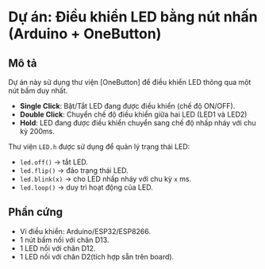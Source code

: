 # Dự án: Điều khiển LED bằng nút nhấn (Arduino + OneButton)

## Mô tả
Dự án này sử dụng thư viện [OneButton] để điều khiển LED thông qua một nút bấm duy nhất.

- **Single Click**: Bật/Tắt LED đang được điều khiển (chế độ ON/OFF).
- **Double Click**: Chuyển chế độ điều khiển giữa hai LED (LED1 và LED2)
- **Hold**: LED đang được điều khiển chuyển sang chế độ nhấp nháy với chu kỳ 200ms.

Thư viện `LED.h` được sử dụng để quản lý trạng thái LED:
- `led.off()` → tắt LED.
- `led.flip()` → đảo trạng thái LED.
- `led.blink(x)` → cho LED nhấp nháy với chu kỳ `x` ms.
- `led.loop()` → duy trì hoạt động của LED.

## Phần cứng
- Vi điều khiển: Arduino/ESP32/ESP8266.
- 1 nút bấm nối với chân D13.
- 1 LED nối với chân D12.
- 1 LED nối với chân D2(tích hợp sẵn trên board).

